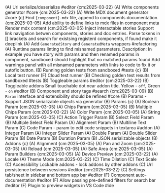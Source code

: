 
(A) Url serialize/deserialize #editor {cm:2025-03-22}
(A) Write components generator #core {cm:2025-03-22}
(A) Write MDX document generator #core {c}
  Find `{component}.mdx` file, append to components documentation. {cm:2025-03-05}
  Add ability to define links to mdx files in component meta
  Render mdx content {cm:2025-03-05}
  Inject interactable stories
  Support link navigation betwen components, stories and doc entries.
  Parse tokens in [] brackets and search for existsing registerd components, if found make it deeplink
(A) Add `GeneratedStory` and `GeneratedMeta` wrappers #refactoring
(A) Runtime params linting to find misnamed parameters.
  Description: In example you have story with params and then renamed params in component, sandboxed should highlight that no matched params found
  Add warnings panel with all misnamed parameters with links to code to fix it or autofix button.
(B) Running golden tests from sandboxed #tests {c}
  (B) Local test runner
  (F) Cloud test runner
(B) Checking golden test results from sandboxed #tests
(B) Toggleable params #editor {cm:2025-03-22}
(B) Toggleable addons Small touchable dot near addon title. Yellow - `off`, Green - `on` #editor
(B) Component and story tags #search {cm:2025-03-09}
(B) `Param` interface and extensibility should be refined #core
(B) Params - Support JSON serializable objects via generator
(B) Params {c}
  (A) Boolean Param {cm:2025-03-05}
  (A) Chips Param {cm:2025-03-05}
  (B) Multiple Chips Param {cm:2025-03-22}
  (A) Color Param {cm:2025-03-05}
  (A) String Param {cm:2025-03-05}
  (C) Action Trigger Param
  (B) Select Field Param
  (B) Multiple Select Field Param
  (A) Alignment Param
  (B) Multiline Text Param
  (C) Code Param - param to edit code snippets in textarea #addon
  (A) Integer Param
  (A) Integer Slider Param
  (A) Double Param
  (A) Double Slider Param
  (B) Date Param
  (B) Duration Param
  (B) JSON serializable objects 
(B) Addons {c}
  (A) Alignment {cm:2025-03-05}
  (A) Pan and Zoom {cm:2025-03-05}
  (A) Reload {cm:2025-03-05}
  (A) Safe Area {cm:2025-03-05}
  (A) Param Builders {cm:2025-03-05}
  (A) Device Preview {cm:2025-03-22}
  (A) Locale
  (A) Theme Mode {cm:2025-03-22}
  (C) Time Dilation
  (C) Text Scale
  (C) Accessibility
  Lockable addons - lock addons by other addons
(C) Url persistence between sessions #editor {cm:2025-03-22}
(C) Settings tab/sheet in sidebar and bottom app bar #editor
(F) Component auto-documentation #editor
(F) Allow passing pre-defined filters for search bar #editor
(F) Plugin to preview widgets in VS Code #ide
